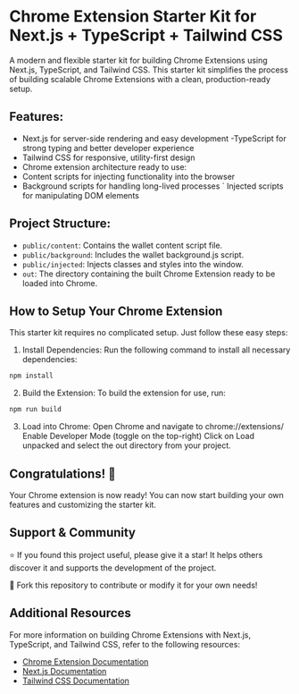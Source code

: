 # Chrome Extension Starter Kit for Next.js + TypeScript + Tailwind CSS
A modern and flexible starter kit for building Chrome Extensions using Next.js, TypeScript, and Tailwind CSS. This starter kit simplifies the process of building scalable Chrome Extensions with a clean, production-ready setup.

## Features:
- Next.js for server-side rendering and easy development
-TypeScript for strong typing and better developer experience
- Tailwind CSS for responsive, utility-first design
- Chrome extension architecture ready to use:
- Content scripts for injecting functionality into the browser
- Background scripts for handling long-lived processes
` Injected scripts for manipulating DOM elements

## Project Structure:
- `public/content`: Contains the wallet content script file.
- `public/background`: Includes the wallet background.js script.
- `public/injected`: Injects classes and styles into the window.
- `out`: The directory containing the built Chrome Extension ready to be loaded into Chrome.

  
## How to Setup Your Chrome Extension
This starter kit requires no complicated setup. Just follow these easy steps:

1. Install Dependencies:
Run the following command to install all necessary dependencies:

```bash Copy code
npm install
```
2. Build the Extension:
To build the extension for use, run:

```bash Copy code
npm run build
```
3. Load into Chrome:
Open Chrome and navigate to chrome://extensions/
Enable Developer Mode (toggle on the top-right)
Click on Load unpacked and select the out directory from your project.

## Congratulations! 🎉
Your Chrome extension is now ready! You can now start building your own features and customizing the starter kit.

## Support & Community
⭐ If you found this project useful, please give it a star! It helps others discover it and supports the development of the project.

🔄 Fork this repository to contribute or modify it for your own needs!

## Additional Resources
For more information on building Chrome Extensions with Next.js, TypeScript, and Tailwind CSS, refer to the following resources:

- [Chrome Extension Documentation](https://developer.chrome.com/docs/extensions/reference/api)
- [Next.js Documentation](https://nextjs.org/docs)
- [Tailwind CSS Documentation](https://tailwindcss.com/docs/installation)
